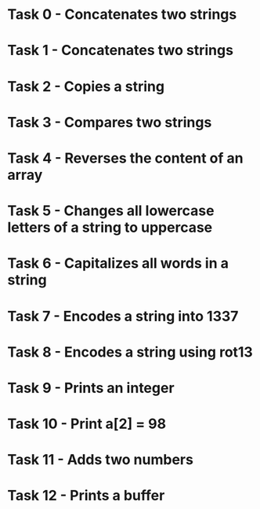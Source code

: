 # Task 0 - Concatenates two strings
# Task 1 - Concatenates two strings
# Task 2 - Copies a string
# Task 3 - Compares two strings
# Task 4 - Reverses the content of an array
# Task 5 - Changes all lowercase letters of a string to uppercase
# Task 6 - Capitalizes all words in a string
# Task 7 - Encodes a string into 1337
# Task 8 - Encodes a string using rot13
# Task 9 - Prints an integer
# Task 10 - Print a[2] = 98
# Task 11 - Adds two numbers
# Task 12 - Prints a buffer
